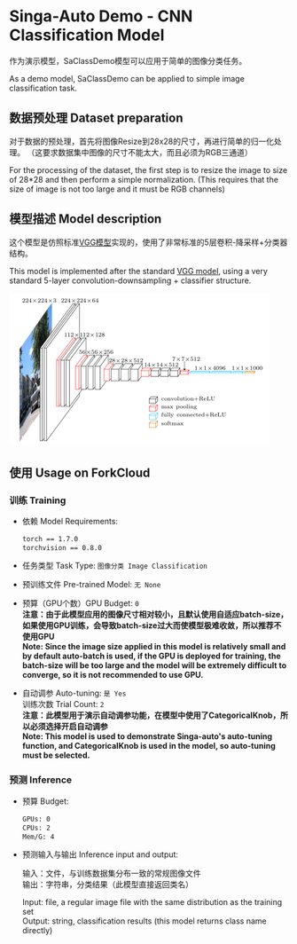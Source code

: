 # Singa-Auto Demo - CNN Classification Model

作为演示模型，SaClassDemo模型可以应用于简单的图像分类任务。

As a demo model, SaClassDemo can be applied to simple image classification task. 

## 数据预处理 Dataset preparation
对于数据的预处理，首先将图像Resize到28x28的尺寸，再进行简单的归一化处理。
（这要求数据集中图像的尺寸不能太大，而且必须为RGB三通道）

For the processing of the dataset, the first step is to resize the image to size of 28*28 and then perform a simple normalization. 
(This requires that the size of image is not too large and it must be RGB channels)

## 模型描述 Model description
这个模型是仿照标准[VGG模型](https://arxiv.org/pdf/1409.1556.pdf)实现的，使用了非常标准的5层卷积-降采样+分类器结构。

This model is implemented after the standard [VGG model](https://arxiv.org/pdf/1409.1556.pdf), using a very standard 5-layer convolution-downsampling + classifier structure.

![vgg](vgg16.png)

## 使用 Usage on ForkCloud
### 训练 Training
* 依赖 Model Requirements:
    ```
    torch == 1.7.0
    torchvision == 0.8.0
    ```
* 任务类型 Task Type: `图像分类 Image Classification`

* 预训练文件 Pre-trained Model: `无 None`

* 预算（GPU个数）GPU Budget: `0`  
  **注意：由于此模型应用的图像尺寸相对较小，且默认使用自适应batch-size，如果使用GPU训练，会导致batch-size过大而使模型极难收敛，所以推荐不使用GPU**  
  **Note: Since the image size applied in this model is relatively small and by default auto-batch is used, if the GPU is deployed for training, the batch-size will be too large and the model will be extremely difficult to converge, so it is not recommended to use GPU.**

* 自动调参 Auto-tuning: `是 Yes`  
  训练次数 Trial Count: `2`  
  **注意：此模型用于演示自动调参功能，在模型中使用了CategoricalKnob，所以必须选择开启自动调参**  
  **Note: This model is used to demonstrate Singa-auto's auto-tuning function, and CategoricalKnob is used in the model, so auto-tuning must be selected.**

### 预测 Inference
* 预算 Budget:
    ```
    GPUs: 0
    CPUs: 2
    Mem/G: 4
    ```
* 预测输入与输出 Inference input and output:  

    输入：文件，与训练数据集分布一致的常规图像文件  
    输出：字符串，分类结果（此模型直接返回类名） 

    Input: file, a regular image file with the same distribution as the training set  
    Output: string, classification results (this model returns class name directly)
